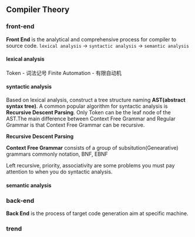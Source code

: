 ## Compiler Theory

### front-end
**Front End** is the analytical and comprehensive process for compiler to source code.
`lexical analysis` -> `syntactic analysis` -> `semantic analysis`

#### lexical analysis
Token - 词法记号
Finite Automation - 有限自动机

#### syntactic analysis
Based on lexical analysis, construct a tree structure naming **AST(abstract syntax tree)**.
A common popular algorithm for syntactic analysis is **Recursive Descent Parsing**. Only Token can be the leaf node of the AST.The main difference between Context Free Grammar and Regular Grammar is that Context Free Grammar can be recursive.

**Recursive Descent Parsing**

**Context Free Grammar** consists of a group of subsitution(Genearative) grammars
commonly notation, BNF, EBNF


Left recursive, priority, associativity are some problems you must pay attention to when you do syntactic analysis.

#### semantic analysis


### back-end
**Back End** is the process of target code generation aim at specific machine.

### trend